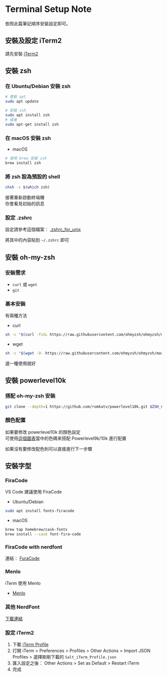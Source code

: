 # Terminal Setup Note

依照此篇筆記順序安裝設定即可。

## 安裝及設定 iTerm2

請先安裝 [iTerm2](https://iterm2.com/)

## 安裝 zsh

### 在 Ubuntu/Debian 安裝 zsh

```bash
# 更新 apt
sudo apt update

# 安裝 zsh
sudo apt install zsh
# 或者
sudo apt-get install zsh
```

### 在 macOS 安裝 zsh

- macOS

```bash
# 使用 brew 安裝 zsh
brew install zsh
```

### 將 zsh 設為預設的 shell

```bash
chsh -s $(which zsh)
```

接著重新啟動終端機  
你會看見初始的訊息

### 設定 .zshrc

設定請參考這個檔案： [.zshrc_for_unix](https://github.com/saltchang/personal-configs/blob/master/shell/zsh/.zshrc_for_unix)

將其中的內容貼到 `~/.zshrc` 即可

## 安裝 oh-my-zsh

### 安裝需求

- `curl` 或 `wget`
- `git`

### 基本安裝

有兩種方法

- curl

```bash
sh -c "$(curl -fsSL https://raw.githubusercontent.com/ohmyzsh/ohmyzsh/master/tools/install.sh)"
```

- wget

```bash
sh -c "$(wget -O- https://raw.githubusercontent.com/ohmyzsh/ohmyzsh/master/tools/install.sh)"
```

選一種使用就好

## 安裝 powerlevel10k

### 搭配 oh-my-zsh 安裝

```bash
git clone --depth=1 https://github.com/romkatv/powerlevel10k.git $ZSH_CUSTOM/themes/powerlevel10k
```

### 顏色配置

如果要修改 powerlevel10k 的顏色設定  
可使用[這個圖表](https://user-images.githubusercontent.com/704406/43988708-64c0fa52-9d4c-11e8-8cf9-c4d4b97a5200.png)當中的色碼來搭配 Powerlevel9k/10k 進行配置

如果沒有要修改配色則可以直接進行下一步驟

## 安裝字型

### FiraCode

VS Code 建議使用 FiraCode

- Ubuntu/Debian

```bash
sudo apt install fonts-firacode
```

- macOS

```bash
brew tap homebrew/cask-fonts
brew install --cask font-fira-code
```

### FiraCode with nerdfont

連結： [FuraCode](https://github.com/ryanoasis/nerd-fonts/releases/download/v2.0.0/FiraCode.zip)

### Menlo

iTerm 使用 Menlo

- [Menlo](https://github.com/ryanoasis/nerd-fonts/releases/download/v2.0.0/Meslo.zip)

### 其他 NerdFont

[下載連結](https://www.nerdfonts.com/font-downloads)

### 設定 iTerm2

1. 下載 [iTerm Profile](https://github.com/saltchang/personal-configs/blob/master/shell/iTerm/Salt_iTerm_Profile.json)
2. 打開 iTerm > Preferences > Profiles > Other Actions > Import JSON Profiles > 選擇剛剛下載的 `Salt_iTerm_Profile.json`
3. 匯入設定之後： Other Actions > Set as Default > Restart iTerm
4. 完成
